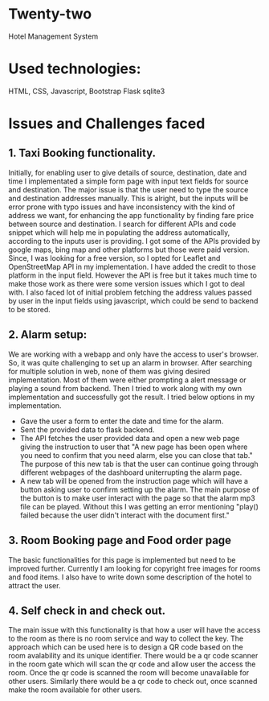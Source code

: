 # Twenty-two
Hotel Management System


# Used technologies:

HTML, CSS, Javascript, Bootstrap
Flask
sqlite3

# Issues and Challenges faced
## 1. Taxi Booking functionality. 
Initially, for enabling user to give details of source, destination, date and time I implementated a simple form page with input text fields for source and destination.
The major issue is that the user need to type the source and destination addresses manually. This is alright, but the inputs will be error prone with typo issues and have inconsistency with the kind of address we want, for enhancing the app functionality by finding fare price between source and destination.
I search for different APIs and code snippet which will help me in populating the address automatically, according to the inputs user is providing. I got some of the APIs provided by google maps, bing map and other platforms but those were paid version. Since, I was looking for a free version, so I opted for Leaflet and OpenStreetMap API in my implementation. I have added the credit to those platform in the input field. However the API is free but it takes much time to make those work as there were some version issues which I got to deal with. I also faced lot of initial problem fetching the address values passed by user in the input fields using javascript, which could be send to backend to be stored.

## 2. Alarm setup:
We are working with a webapp and only have the access to user's browser. So, it was quite challenging to set up an alarm in browser.
After searching for multiple solution in web, none of them was giving desired implementation. Most of them were either prompting a alert message or playing a sound from backend.
Then I tried to work along with my own implementation and successfully got the result. I tried below options in my implementation.
* Gave the user a form to enter the date and time for the alarm.
* Sent the provided data to flask backend.
* The API fetches the user provided data and open a new web page giving the instruction to user that "A new page has been open where you need to confirm that you need alarm, else you can close that tab." The purpose of this new tab is that the user can continue going through different webpages of the dashboard uniterrupting the alarm page.
* A new tab will be opened from the instruction page which will have a button asking user to confirm setting up the alarm. The main purpose of the button is to make user interact with the page so that the alarm mp3 file can be played. Without this I was getting an error mentioning "play() failed because the user didn't interact with the document first."

## 3. Room Booking page and Food order page
The basic functionalities for this page is implemented but need to be improved further. Currently I am looking for copyright free images for rooms and food items. I also have to write down some description of the hotel to attract the user.

## 4. Self check in and check out.
The main issue with this functionality is that how a user will have the access to the room as there is no room service and way to collect the key. The approach which can be used here is to design a QR code based on the room avalability and its unique identifier. There would be a qr code scanner in the room gate which will scan the qr code and allow user the access the room. Once the qr code is scanned the room will become unavailable for other users. Similarly there would be a qr code to check out, once scanned make the room available for other users.
